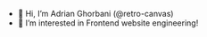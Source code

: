 - 👋 Hi, I’m Adrian Ghorbani (@retro-canvas)
- 👀 I’m interested in Frontend website engineering!

<!---
retro-canvas/retro-canvas is a ✨ special ✨ repository because its `README.md` (this file) appears on your GitHub profile.
You can click the Preview link to take a look at your changes.
--->
